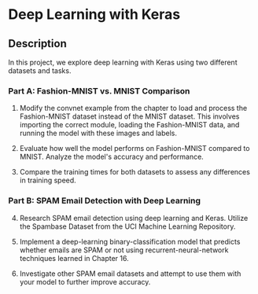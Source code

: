 # Deep Learning with Keras

## Description

In this project, we explore deep learning with Keras using two different datasets and tasks.

### Part A: Fashion-MNIST vs. MNIST Comparison

1. Modify the convnet example from the chapter to load and process the Fashion-MNIST dataset instead of the MNIST dataset. This involves importing the correct module, loading the Fashion-MNIST data, and running the model with these images and labels.

2. Evaluate how well the model performs on Fashion-MNIST compared to MNIST. Analyze the model's accuracy and performance.

3. Compare the training times for both datasets to assess any differences in training speed.

### Part B: SPAM Email Detection with Deep Learning

4. Research SPAM email detection using deep learning and Keras. Utilize the Spambase Dataset from the UCI Machine Learning Repository.

5. Implement a deep-learning binary-classification model that predicts whether emails are SPAM or not using recurrent-neural-network techniques learned in Chapter 16.

6. Investigate other SPAM email datasets and attempt to use them with your model to further improve accuracy.
